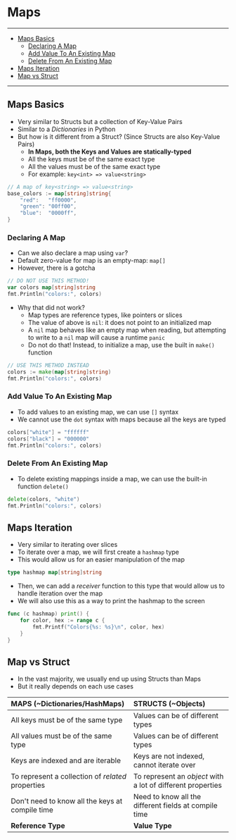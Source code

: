 # Maps

---

- [Maps Basics](#maps-basics)
  - [Declaring A Map](#declaring-a-map)
  - [Add Value To An Existing Map](#add-value-to-an-existing-map)
  - [Delete From An Existing Map](#delete-from-an-existing-map)
- [Maps Iteration](#maps-iteration)
- [Map vs Struct](#map-vs-struct)

---

## Maps Basics

- Very similar to Structs but a collection of Key-Value Pairs
- Similar to a *Dictionaries* in Python
- But how is it different from a Struct? (Since Structs are also Key-Value Pairs)
  - **In Maps, both the Keys and Values are statically-typed**
  - All the keys must be of the same exact type
  - All the values must be of the same exact type
  - For example: `key<int> => value<string>`

```go
// A map of key<string> => value<string>
base_colors := map[string]string{
    "red":   "ff0000",
    "green": "00ff00",
    "blue":  "0000ff",
}
```

### Declaring A Map

- Can we also declare a map using `var`?
- Default zero-value for map is an empty-map: `map[]`
- However, there is a gotcha

```go
// DO NOT USE THIS METHOD!
var colors map[string]string
fmt.Println("colors:", colors)
```

- Why that did not work?
  - Map types are reference types, like pointers or slices
  - The value of above is `nil`: it does not point to an initialized map
  - A `nil` map behaves like an empty map when reading, but attempting to write to a `nil` map will cause a runtime `panic`
  - Do not do that! Instead, to initialize a map, use the built in `make()` function

```go
// USE THIS METHOD INSTEAD
colors := make(map[string]string)
fmt.Println("colors:", colors)
```

### Add Value To An Existing Map

- To add values to an existing map, we can use `[]` syntax
- We cannot use the `dot` syntax with maps because all the keys are typed

```go
colors["white"] = "ffffff"
colors["black"] = "000000"
fmt.Println("colors:", colors)
```

### Delete From An Existing Map

- To delete existing mappings inside a map, we can use the built-in function `delete()`

```go
delete(colors, "white")
fmt.Println("colors:", colors)
```

## Maps Iteration

- Very similar to iterating over slices
- To iterate over a map, we will first create a `hashmap` type
- This would allow us for an easier manipulation of the map

```go
type hashmap map[string]string
```

- Then, we can add a *receiver* function to this type that would allow us to handle iteration over the map
- We will also use this as a way to print the hashmap to the screen

```go
func (c hashmap) print() {
    for color, hex := range c {
        fmt.Printf("Colors{%s: %s}\n", color, hex)
    }
}
```

## Map vs Struct

- In the vast majority, we usually end up using Structs than Maps
- But it really depends on each use cases

MAPS (~Dictionaries/HashMaps)|STRUCTS (~Objects)
:-|:-
All keys must be of the same type|Values can be of different types
All values must be of the same type|Values can be of different types
Keys are indexed and are iterable|Keys are not indexed, cannot iterate over
To represent a collection of *related* properties|To represent an *object* with a lot of different properties
Don't need to know all the keys at compile time|Need to know all the different fields at compile time
**Reference Type**|**Value Type**
